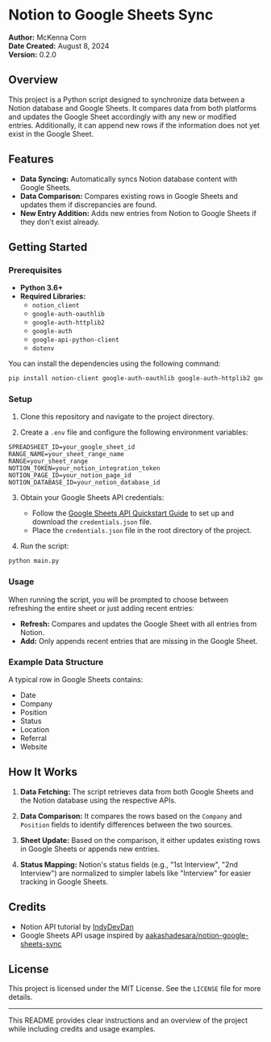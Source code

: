 # Notion to Google Sheets Sync

**Author:** McKenna Corn  
**Date Created:** August 8, 2024  
**Version:** 0.2.0

## Overview

This project is a Python script designed to synchronize data between a Notion database and Google Sheets. It compares data from both platforms and updates the Google Sheet accordingly with any new or modified entries. Additionally, it can append new rows if the information does not yet exist in the Google Sheet.

## Features

- **Data Syncing:** Automatically syncs Notion database content with Google Sheets.
- **Data Comparison:** Compares existing rows in Google Sheets and updates them if discrepancies are found.
- **New Entry Addition:** Adds new entries from Notion to Google Sheets if they don’t exist already.

## Getting Started

### Prerequisites

- **Python 3.6+**  
- **Required Libraries:**  
  - `notion_client`
  - `google-auth-oauthlib`
  - `google-auth-httplib2`
  - `google-auth`
  - `google-api-python-client`
  - `dotenv`

You can install the dependencies using the following command:

```bash
pip install notion-client google-auth-oauthlib google-auth-httplib2 google-auth google-api-python-client python-dotenv
```

### Setup

1. Clone this repository and navigate to the project directory.

2. Create a `.env` file and configure the following environment variables:

```env
SPREADSHEET_ID=your_google_sheet_id
RANGE_NAME=your_sheet_range_name
RANGE=your_sheet_range
NOTION_TOKEN=your_notion_integration_token
NOTION_PAGE_ID=your_notion_page_id
NOTION_DATABASE_ID=your_notion_database_id
```

3. Obtain your Google Sheets API credentials:
   - Follow the [Google Sheets API Quickstart Guide](https://developers.google.com/sheets/api/quickstart/python) to set up and download the `credentials.json` file.
   - Place the `credentials.json` file in the root directory of the project.

4. Run the script:

```bash
python main.py
```

### Usage

When running the script, you will be prompted to choose between refreshing the entire sheet or just adding recent entries:

- **Refresh:** Compares and updates the Google Sheet with all entries from Notion.
- **Add:** Only appends recent entries that are missing in the Google Sheet.

### Example Data Structure

A typical row in Google Sheets contains:

- Date
- Company
- Position
- Status
- Location
- Referral
- Website

## How It Works

1. **Data Fetching:** The script retrieves data from both Google Sheets and the Notion database using the respective APIs.

2. **Data Comparison:** It compares the rows based on the `Company` and `Position` fields to identify differences between the two sources.

3. **Sheet Update:** Based on the comparison, it either updates existing rows in Google Sheets or appends new entries.

4. **Status Mapping:** Notion's status fields (e.g., "1st Interview", "2nd Interview") are normalized to simpler labels like "Interview" for easier tracking in Google Sheets.

## Credits

- Notion API tutorial by [IndyDevDan](https://indydevdan.com/dev/notion-in-5-minutes)
- Google Sheets API usage inspired by [aakashadesara/notion-google-sheets-sync](https://github.com/aakashadesara/notion-google-sheets-sync)

## License

This project is licensed under the MIT License. See the `LICENSE` file for more details.

---

This README provides clear instructions and an overview of the project while including credits and usage examples.